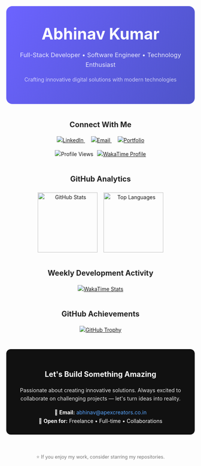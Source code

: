 <div align="center" style="font-family: 'Inter', sans-serif; max-width: 900px; margin: auto; line-height: 1.6;">

  <!-- Header -->
  <div style="background: linear-gradient(120deg, #6C63FF, #4E54C8); padding: 40px 20px; border-radius: 16px; margin-bottom: 40px;">
    <h1 style="color: white; font-size: 3em; font-weight: 700; margin: 0;">
      Abhinav Kumar
    </h1>
    <h3 style="color: rgba(255,255,255,0.85); font-weight: 400; margin: 10px 0 0;">
      Full-Stack Developer • Software Engineer • Technology Enthusiast
    </h3>
    <p style="color: rgba(255,255,255,0.7); font-size: 1em; margin-top: 15px;">
      Crafting innovative digital solutions with modern technologies
    </p>
  </div>

  <!-- Links -->
  <div>
    <h3 style="color: #222; font-size: 1.4em; margin-bottom: 15px;">
      Connect With Me
    </h3>
    <p>
      <a href="https://www.linkedin.com/in/maihuabhinav/" style="margin: 0 8px;">
        <img src="https://img.shields.io/badge/LinkedIn-0077B5?style=flat-square&logo=linkedin&logoColor=white" alt="LinkedIn"/>
      </a>
      <a href="mailto:abhinav.vikash2@gmail.com" style="margin: 0 8px;">
        <img src="https://img.shields.io/badge/Email-D14836?style=flat-square&logo=gmail&logoColor=white" alt="Email"/>
      </a>
      <a href="https://abhinavk454.github.io/" style="margin: 0 8px;">
        <img src="https://img.shields.io/badge/Portfolio-1a73e8?style=flat-square&logo=google-chrome&logoColor=white" alt="Portfolio"/>
      </a>
    </p>
    <p style="margin-top: 10px;">
      <img src="https://komarev.com/ghpvc/?username=abhinavk454&color=brightgreen&style=flat-square" alt="Profile Views"/>
      <a href="https://wakatime.com/@abhinavk454" style="margin-left: 6px;">
        <img src="https://wakatime.com/badge/user/2b793b34-9ebe-4ce3-9110-78147538511e.svg?style=flat-square" alt="WakaTime Profile"/>
      </a>
    </p>
  </div>

  <!-- GitHub Analytics -->
  <div style="margin-top: 40px;">
    <h3 style="color: #222; font-size: 1.4em; margin-bottom: 20px;">
      GitHub Analytics
    </h3>
    <div style="display: flex; justify-content: center; flex-wrap: wrap; gap: 16px;">
      <a href="https://github.com/abhinavk454">
        <img height="160em" src="https://github-readme-stats.vercel.app/api?username=abhinavk454&show_icons=true&theme=transparent&hide_border=true" alt="GitHub Stats"/>
      </a>
      <a href="https://github.com/abhinavk454">
        <img height="160em" src="https://github-readme-stats.vercel.app/api/top-langs/?username=abhinavk454&layout=compact&theme=transparent&hide_border=true" alt="Top Languages"/>
      </a>
    </div>
  </div>

  <!-- Coding Activity -->
  <div style="margin-top: 40px;">
    <h3 style="color: #222; font-size: 1.4em; margin-bottom: 15px;">
      Weekly Development Activity
    </h3>
    <a href="https://wakatime.com/@abhinavk454">
      <img src="https://github-readme-stats.vercel.app/api/wakatime?username=abhinavk454&layout=compact&theme=transparent&hide_border=true" alt="WakaTime Stats"/>
    </a>
  </div>

  <!-- Trophies -->
  <div style="margin-top: 40px;">
    <h3 style="color: #222; font-size: 1.4em; margin-bottom: 15px;">
      GitHub Achievements
    </h3>
    <a href="https://github.com/abhinavk454">
      <img src="https://github-profile-trophy.vercel.app/?username=abhinavk454&theme=flat&no-frame=true&margin-w=8&row=1" alt="GitHub Trophy"/>
    </a>
  </div>

  <!-- Call to Action -->
  <div style="background: #111; color: white; padding: 25px; border-radius: 12px; margin-top: 40px;">
    <h3 style="font-size: 1.4em; margin-bottom: 15px;">
      Let's Build Something Amazing
    </h3>
    <p style="font-size: 1em; opacity: 0.9; margin-bottom: 15px;">
      Passionate about creating innovative solutions. Always excited to collaborate on challenging projects — let's turn ideas into reality.
    </p>
    <p style="font-size: 1em; margin: 0;">
      📧 <strong>Email:</strong> <a href="mailto:abhinav@apexcreators.co.in" style="color: #58a6ff; text-decoration: none;">abhinav@apexcreators.co.in</a><br>
      🤝 <strong>Open for:</strong> Freelance • Full-time • Collaborations
    </p>
  </div>

  <!-- Footer -->
  <div style="margin-top: 40px; padding-top: 10px; font-size: 0.9em; color: #777;">
    ⭐ If you enjoy my work, consider starring my repositories.
  </div>

</div>
